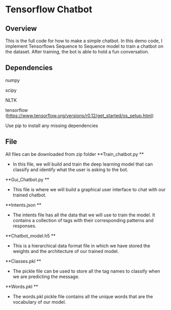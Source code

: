 Tensorflow Chatbot
====================


Overview
--------
This is the full code for how to make a simple chatbot.
In this demo code, I implement Tensorflows Sequence to Sequence model to train a chatbot on the dataset. 
After training, the bot is able to hold a fun conversation.

Dependencies
------------
numpy

scipy

NLTK

tensorflow (https://www.tensorflow.org/versions/r0.12/get_started/os_setup.html)

Use pip to install any missing dependencies

File 
----
All files can be downloaded from zip folder
**Train_chatbot.py **

- In this file, we will build and train the deep learning model that can classify and identify what the user is asking to the bot.

**Gui_Chatbot.py **

- This file is where we will build a graphical user interface to chat with our trained chatbot.

**Intents.json **

- The intents file has all the data that we will use to train the model. It contains a collection of tags with their corresponding patterns and responses.

**Chatbot_model.h5 **

- This is a hierarchical data format file in which we have stored the weights and the architecture of our trained model.

**Classes.pkl **

- The pickle file can be used to store all the tag names to classify when we are predicting the message.

**Words.pkl **

- The words.pkl pickle file contains all the unique words that are the vocabulary of our model.
